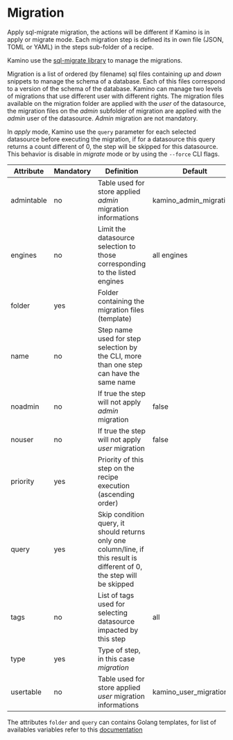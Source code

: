 # Migration

Apply sql-migrate migration, the actions will be different if Kamino is in apply or migrate mode. Each migration step is defined its in own file (JSON, TOML or YAML) in the steps sub-folder of a recipe. 

Kamino use the [sql-migrate library](https://github.com/rubenv/sql-migrate) to manage the migrations.

Migration is a list of ordered (by filename) sql files containing _up_ and _down_ snippets to manage the schema of a database. Each of this files correspond to a version of the schema of the database. Kamino can manage two levels of migrations that use different user with different rights. The migration files available on the migration folder are applied with the _user_ of the datasource, the migration files on the _admin_ subfolder of migration are applied with the _admin_ user of the datasource. _Admin_ migration are not mandatory.

In _apply_ mode, Kamino use the `query` parameter for each selected datasource before executing the migration, if for a datasource this query returns a count different of 0, the step will be skipped for this datasource. This behavior is disable in _migrate_ mode or by using the `--force` CLI flags.

Attribute     | Mandatory | Definition | Default
--------------|----------------|------------|-----
admintable    | no  | Table used for store applied _admin_ migration informations | kamino_admin_migrations
engines       | no  | Limit the datasource selection to those corresponding to the listed engines | all engines
folder        | yes | Folder containing the migration files (template)
name          | no  | Step name used for step selection by the CLI, more than one step can have the same name
noadmin       | no  | If true the step will not apply _admin_ migration | false 
nouser        | no  | If true the step will not apply _user_ migration | false 
priority      | yes | Priority of this step on the recipe execution (ascending order)
query         | yes | Skip condition query, it should returns only one column/line, if this result is different of 0, the step will be skipped
tags          | no  | List of tags used for selecting datasource impacted by this step | all
type          | yes | Type of step, in this case _migration_
usertable     | no  | Table used for store applied _user_ migration informations | kamino_user_migrations


The attributes `folder` and `query` can contains Golang templates, for list of availables variables refer to this [documentation](/doc/template.md)
